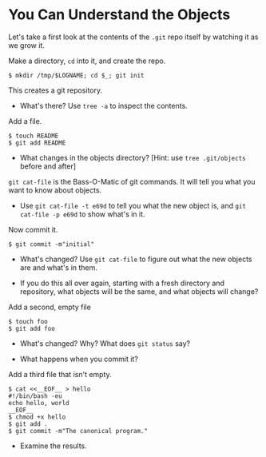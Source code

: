 You Can Understand the Objects
=============================

Let's take a first look at the contents of the `.git` repo itself
by watching it as we grow it.

Make a directory, `cd` into it, and create the repo.

    $ mkdir /tmp/$LOGNAME; cd $_; git init

This creates a git repository.

- What's there?  Use `tree -a` to inspect the contents.

Add a file.

    $ touch README
    $ git add README

- What changes in the objects directory? [Hint: use `tree .git/objects` before and after]

`git cat-file` is the Bass-O-Matic of git commands. It will tell you what you want to know about objects.

- Use `git cat-file -t e69d` to tell you what the new object is,
and `git cat-file -p e69d` to show what's in it.

Now commit it.

    $ git commit -m"initial"

- What's changed?  Use `git cat-file` to figure out what the new objects are and what's in them.

- If you do this all over again, starting with a fresh directory and repository, what objects will be the same, and what objects will change?

Add a second, empty file

    $ touch foo
    $ git add foo

- What's changed? Why? What does `git status` say?

- What happens when you commit it?

Add a third file that isn't empty.

    $ cat <<__EOF__ > hello
    #!/bin/bash -eu
    echo hello, world
    __EOF__
    $ chmod +x hello
    $ git add .
    $ git commit -m"The canonical program."

- Examine the results.
